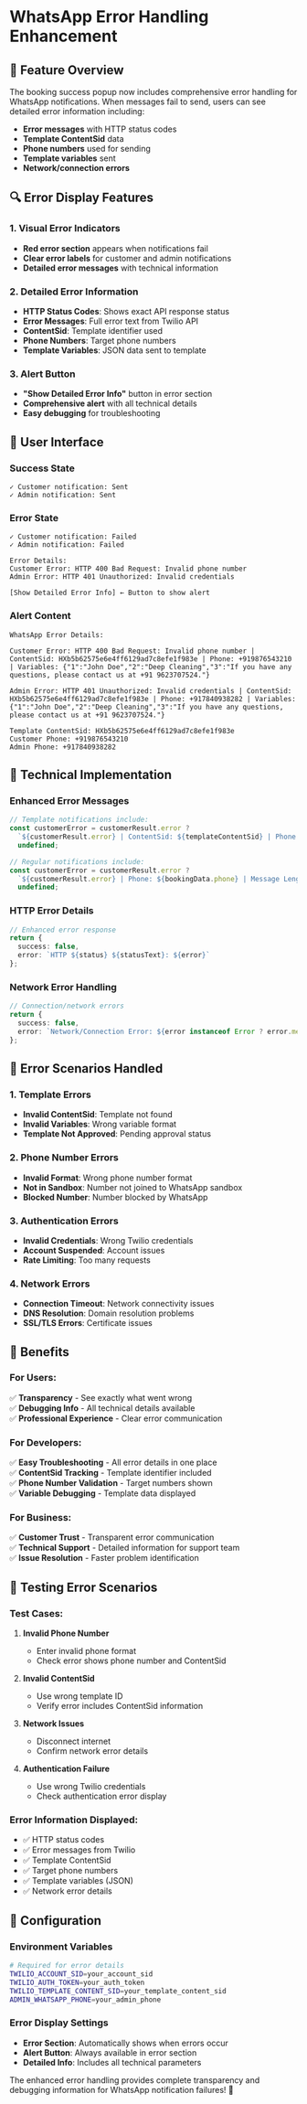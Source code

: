 # WhatsApp Error Handling Enhancement

## 🎯 Feature Overview

The booking success popup now includes comprehensive error handling for WhatsApp notifications. When messages fail to send, users can see detailed error information including:

- **Error messages** with HTTP status codes
- **Template ContentSid** data
- **Phone numbers** used for sending
- **Template variables** sent
- **Network/connection errors**

## 🔍 Error Display Features

### **1. Visual Error Indicators**
- **Red error section** appears when notifications fail
- **Clear error labels** for customer and admin notifications
- **Detailed error messages** with technical information

### **2. Detailed Error Information**
- **HTTP Status Codes**: Shows exact API response status
- **Error Messages**: Full error text from Twilio API
- **ContentSid**: Template identifier used
- **Phone Numbers**: Target phone numbers
- **Template Variables**: JSON data sent to template

### **3. Alert Button**
- **"Show Detailed Error Info"** button in error section
- **Comprehensive alert** with all technical details
- **Easy debugging** for troubleshooting

## 🎨 User Interface

### **Success State**
```
✓ Customer notification: Sent
✓ Admin notification: Sent
```

### **Error State**
```
✓ Customer notification: Failed
✓ Admin notification: Failed

Error Details:
Customer Error: HTTP 400 Bad Request: Invalid phone number
Admin Error: HTTP 401 Unauthorized: Invalid credentials

[Show Detailed Error Info] ← Button to show alert
```

### **Alert Content**
```
WhatsApp Error Details:

Customer Error: HTTP 400 Bad Request: Invalid phone number | ContentSid: HXb5b62575e6e4ff6129ad7c8efe1f983e | Phone: +919876543210 | Variables: {"1":"John Doe","2":"Deep Cleaning","3":"If you have any questions, please contact us at +91 9623707524."}

Admin Error: HTTP 401 Unauthorized: Invalid credentials | ContentSid: HXb5b62575e6e4ff6129ad7c8efe1f983e | Phone: +917840938282 | Variables: {"1":"John Doe","2":"Deep Cleaning","3":"If you have any questions, please contact us at +91 9623707524."}

Template ContentSid: HXb5b62575e6e4ff6129ad7c8efe1f983e
Customer Phone: +919876543210
Admin Phone: +917840938282
```

## 🔧 Technical Implementation

### **Enhanced Error Messages**
```typescript
// Template notifications include:
const customerError = customerResult.error ? 
  `${customerResult.error} | ContentSid: ${templateContentSid} | Phone: ${bookingData.phone} | Variables: ${JSON.stringify(templateVariables)}` : 
  undefined;

// Regular notifications include:
const customerError = customerResult.error ? 
  `${customerResult.error} | Phone: ${bookingData.phone} | Message Length: ${customerMessage.length} chars` : 
  undefined;
```

### **HTTP Error Details**
```typescript
// Enhanced error response
return { 
  success: false, 
  error: `HTTP ${status} ${statusText}: ${error}` 
};
```

### **Network Error Handling**
```typescript
// Connection/network errors
return { 
  success: false, 
  error: `Network/Connection Error: ${error instanceof Error ? error.message : 'Unknown error'}` 
};
```

## 📱 Error Scenarios Handled

### **1. Template Errors**
- **Invalid ContentSid**: Template not found
- **Invalid Variables**: Wrong variable format
- **Template Not Approved**: Pending approval status

### **2. Phone Number Errors**
- **Invalid Format**: Wrong phone number format
- **Not in Sandbox**: Number not joined to WhatsApp sandbox
- **Blocked Number**: Number blocked by WhatsApp

### **3. Authentication Errors**
- **Invalid Credentials**: Wrong Twilio credentials
- **Account Suspended**: Account issues
- **Rate Limiting**: Too many requests

### **4. Network Errors**
- **Connection Timeout**: Network connectivity issues
- **DNS Resolution**: Domain resolution problems
- **SSL/TLS Errors**: Certificate issues

## 🚀 Benefits

### **For Users:**
✅ **Transparency** - See exactly what went wrong  
✅ **Debugging Info** - All technical details available  
✅ **Professional Experience** - Clear error communication  

### **For Developers:**
✅ **Easy Troubleshooting** - All error details in one place  
✅ **ContentSid Tracking** - Template identifier included  
✅ **Phone Number Validation** - Target numbers shown  
✅ **Variable Debugging** - Template data displayed  

### **For Business:**
✅ **Customer Trust** - Transparent error communication  
✅ **Technical Support** - Detailed information for support team  
✅ **Issue Resolution** - Faster problem identification  

## 🧪 Testing Error Scenarios

### **Test Cases:**

1. **Invalid Phone Number**
   - Enter invalid phone format
   - Check error shows phone number and ContentSid

2. **Invalid ContentSid**
   - Use wrong template ID
   - Verify error includes ContentSid information

3. **Network Issues**
   - Disconnect internet
   - Confirm network error details

4. **Authentication Failure**
   - Use wrong Twilio credentials
   - Check authentication error display

### **Error Information Displayed:**
- ✅ HTTP status codes
- ✅ Error messages from Twilio
- ✅ Template ContentSid
- ✅ Target phone numbers
- ✅ Template variables (JSON)
- ✅ Network error details

## 🔧 Configuration

### **Environment Variables**
```bash
# Required for error details
TWILIO_ACCOUNT_SID=your_account_sid
TWILIO_AUTH_TOKEN=your_auth_token
TWILIO_TEMPLATE_CONTENT_SID=your_template_content_sid
ADMIN_WHATSAPP_PHONE=your_admin_phone
```

### **Error Display Settings**
- **Error Section**: Automatically shows when errors occur
- **Alert Button**: Always available in error section
- **Detailed Info**: Includes all technical parameters

The enhanced error handling provides complete transparency and debugging information for WhatsApp notification failures! 🎉
